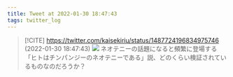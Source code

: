 ```yaml
---
title: Tweet at 2022-01-30 18:47:43
tags: twitter_log
---
```


> [!CITE] https://twitter.com/kaisekiriu/status/1487724196834975746 (2022-01-30 18:47:43)
> ![](https://twitter.com/kaisekiriu/status/1487724196834975746)
> ネオテニーの話題になると頻繁に登場する「ヒトはチンパンジーのネオテニーである」説、どのくらい検証されているものなのだろうか？
